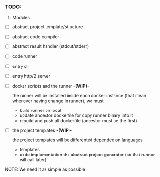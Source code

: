 ### TODO:

1. Modules
- [ ] abstract project template/structure
- [ ] abstract code compiler
- [ ] abstract result handler (stdout/stderr)

- [ ] code runner
- [ ] entry cli
- [ ] entry http/2 server

- [ ] docker scripts and the runner **-(WIP)-**
    
    the runner will be installed inside each docker instance (that mean whenever having change in runner), we must
  - build runner on local
  - update ancestor dockerfile for copy runner binary into it
  - rebuild and push all dockerfile (ancestor must be the first)

- [ ] the project templates **-(WIP)-**

    the project templates will be differented depended on languages
  - templates
  - code implementation the abstract project generator (so that runner will call later)
 
NOTE: We need it as simple as possible

